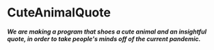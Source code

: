# CuteAnimalQuote

***We are making a program that shoes a cute animal and an insightful quote, in order to take people's minds off of the current pandemic.***
